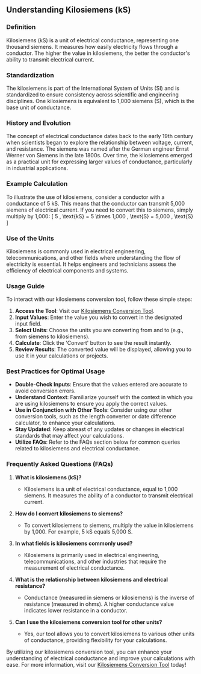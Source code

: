 ## Understanding Kilosiemens (kS)

### Definition
Kilosiemens (kS) is a unit of electrical conductance, representing one thousand siemens. It measures how easily electricity flows through a conductor. The higher the value in kilosiemens, the better the conductor's ability to transmit electrical current.

### Standardization
The kilosiemens is part of the International System of Units (SI) and is standardized to ensure consistency across scientific and engineering disciplines. One kilosiemens is equivalent to 1,000 siemens (S), which is the base unit of conductance.

### History and Evolution
The concept of electrical conductance dates back to the early 19th century when scientists began to explore the relationship between voltage, current, and resistance. The siemens was named after the German engineer Ernst Werner von Siemens in the late 1800s. Over time, the kilosiemens emerged as a practical unit for expressing larger values of conductance, particularly in industrial applications.

### Example Calculation
To illustrate the use of kilosiemens, consider a conductor with a conductance of 5 kS. This means that the conductor can transmit 5,000 siemens of electrical current. If you need to convert this to siemens, simply multiply by 1,000:
\[ 
5 \, \text{kS} = 5 \times 1,000 \, \text{S} = 5,000 \, \text{S} 
\]

### Use of the Units
Kilosiemens is commonly used in electrical engineering, telecommunications, and other fields where understanding the flow of electricity is essential. It helps engineers and technicians assess the efficiency of electrical components and systems.

### Usage Guide
To interact with our kilosiemens conversion tool, follow these simple steps:
1. **Access the Tool**: Visit our [Kilosiemens Conversion Tool](https://www.inayam.co/unit-converter/electrical_resistance).
2. **Input Values**: Enter the value you wish to convert in the designated input field.
3. **Select Units**: Choose the units you are converting from and to (e.g., from siemens to kilosiemens).
4. **Calculate**: Click the 'Convert' button to see the result instantly.
5. **Review Results**: The converted value will be displayed, allowing you to use it in your calculations or projects.

### Best Practices for Optimal Usage
- **Double-Check Inputs**: Ensure that the values entered are accurate to avoid conversion errors.
- **Understand Context**: Familiarize yourself with the context in which you are using kilosiemens to ensure you apply the correct values.
- **Use in Conjunction with Other Tools**: Consider using our other conversion tools, such as the length converter or date difference calculator, to enhance your calculations.
- **Stay Updated**: Keep abreast of any updates or changes in electrical standards that may affect your calculations.
- **Utilize FAQs**: Refer to the FAQs section below for common queries related to kilosiemens and electrical conductance.

### Frequently Asked Questions (FAQs)

1. **What is kilosiemens (kS)?**
   - Kilosiemens is a unit of electrical conductance, equal to 1,000 siemens. It measures the ability of a conductor to transmit electrical current.

2. **How do I convert kilosiemens to siemens?**
   - To convert kilosiemens to siemens, multiply the value in kilosiemens by 1,000. For example, 5 kS equals 5,000 S.

3. **In what fields is kilosiemens commonly used?**
   - Kilosiemens is primarily used in electrical engineering, telecommunications, and other industries that require the measurement of electrical conductance.

4. **What is the relationship between kilosiemens and electrical resistance?**
   - Conductance (measured in siemens or kilosiemens) is the inverse of resistance (measured in ohms). A higher conductance value indicates lower resistance in a conductor.

5. **Can I use the kilosiemens conversion tool for other units?**
   - Yes, our tool allows you to convert kilosiemens to various other units of conductance, providing flexibility for your calculations.

By utilizing our kilosiemens conversion tool, you can enhance your understanding of electrical conductance and improve your calculations with ease. For more information, visit our [Kilosiemens Conversion Tool](https://www.inayam.co/unit-converter/electrical_resistance) today!